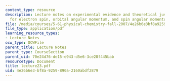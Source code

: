 ```yaml
---
content_type: resource
description: Lecture notes on experimental evidence and theoretical justification
  for electron spin, orbital angular momentum, and spin angular momentum.
file: /media/courses/5-61-physical-chemistry-fall-2007/4e26b6e3bf8a9259890a2160abdf2879_lecture23.pdf
file_type: application/pdf
learning_resource_types:
- Lecture Notes
ocw_type: OCWFile
parent_title: Lecture Notes
parent_type: CourseSection
parent_uid: 70e24d76-de15-e943-d5e6-3ce28f445bab
resourcetype: Document
title: lecture23.pdf
uid: 4e26b6e3-bf8a-9259-890a-2160abdf2879
---
```

